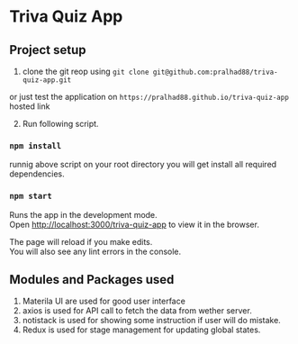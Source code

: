 # Triva Quiz App

## Project setup

1. clone the git reop using `git clone git@github.com:pralhad88/triva-quiz-app.git`

or just test the application on `https://pralhad88.github.io/triva-quiz-app` hosted link

2. Run following script.

### `npm install`

runnig above script on your root directory you will get install all required dependencies.

### `npm start`

Runs the app in the development mode.<br />
Open [http://localhost:3000/triva-quiz-app](http://localhost:3000/triva-quiz-app) to view it in the browser.

The page will reload if you make edits.<br />
You will also see any lint errors in the console.

## Modules and Packages used

1. Materila UI are used for good user interface
2. axios is used for API call to fetch the data from wether server.
3. notistack is used for showing some instruction if user will do mistake.
4. Redux is used for stage management for updating global states.
